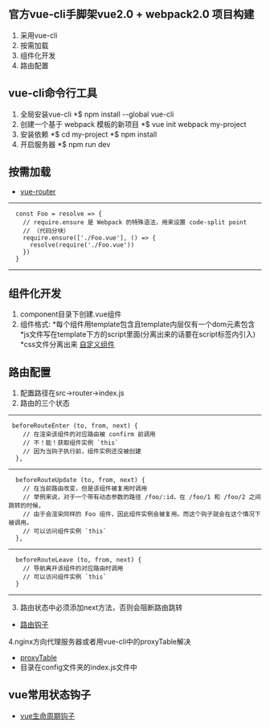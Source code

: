 ## 官方vue-cli手脚架vue2.0 + webpack2.0 项目构建
1. 采用vue-cli
2. 按需加载
3. 组件化开发
4. 路由配置
## vue-cli命令行工具
1. 全局安装vue-cli
    *$ npm install --global vue-cli
2. 创建一个基于 webpack 模板的新项目
    *$ vue init webpack my-project
3. 安装依赖
    *$ cd my-project
    *$ npm install
4. 开启服务器
    *$ npm run dev
## 按需加载
* [vue-router](https://router.vuejs.org/zh-cn/advanced/lazy-loading.html)
***
      const Foo = resolve => {
        // require.ensure 是 Webpack 的特殊语法，用来设置 code-split point
        // （代码分块）
        require.ensure(['./Foo.vue'], () => {
          resolve(require('./Foo.vue'))
        })
      }
***
## 组件化开发
1. component目录下创建.vue组件
2. 组件格式: 
    *每个组件用template包含且template内层仅有一个dom元素包含
    *js文件写在template下方的script里面(分离出来的话要在script标签内引入)
    *css文件分离出来
[自定义组件](https://cn.vuejs.org/v2/guide/single-file-components.html)
## 路由配置
1. 配置路径在src->router->index.js
2. 路由的三个状态 
***
     beforeRouteEnter (to, from, next) {
        // 在渲染该组件的对应路由被 confirm 前调用
        // 不！能！获取组件实例 `this`
        // 因为当钩子执行前，组件实例还没被创建
      },
***
      beforeRouteUpdate (to, from, next) {
        // 在当前路由改变，但是该组件被复用时调用
        // 举例来说，对于一个带有动态参数的路径 /foo/:id，在 /foo/1 和 /foo/2 之间跳转的时候，
        // 由于会渲染同样的 Foo 组件，因此组件实例会被复用。而这个钩子就会在这个情况下被调用。
        // 可以访问组件实例 `this`
      },
 ***
      beforeRouteLeave (to, from, next) {
        // 导航离开该组件的对应路由时调用
        // 可以访问组件实例 `this`
      }
 ***
3. 路由状态中必须添加next方法，否则会阻断路由跳转

* [路由钩子](https://router.vuejs.org/zh-cn/advanced/navigation-guards.html)


4.nginx方向代理服务器或者用vue-cli中的proxyTable解决
* [proxyTable](http://www.jianshu.com/p/95b2caf7e0da)
* 目录在config文件夹的index.js文件中

## vue常用状态钩子
* [vue生命周期钩子](https://cn.vuejs.org/v2/api/#选项-生命周期钩子)
